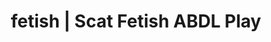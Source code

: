 ---
categories:
- AI Erotica
- ASMR Porn
- Sensual Cosplay
- Femdom
- Gothic Erotica
image: /assets/images/1747714218829.jpg
layout: post
schema:
  description: Premium adult content featuring ABDL Play, Scat Fetish. High-quality
    visuals with sensual themes.
  keywords:
  - ASMR Porn
  - Mindful Kink
  - NSFW Art
  - Virtual Sex
  - ABDL Play
  - Slow Burn
  - Scat Fetish
  name: 1747714218829 | ABDL Play Scat Fetish
  type: VisualArtwork
seo:
  description: Featured content with sensual Scat Fetish, ABDL Play. HD images available.
  keywords: Scat Fetish, ABDL Play
  og_image: /assets/images/1747714218829.jpg
  schema_type: VisualArtwork
tags:
- '#fetish'
- ABDL Play
- Scat Fetish
title: fetish | Scat Fetish ABDL Play
---